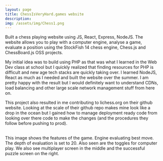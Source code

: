 ```yaml
---
layout: page
title: ChessIsVeryHard.games website
description:
img: /assets/img/Chess1.png
---
```

Built a chess playing website using JS, React, Express, NodeJS. The website allows you to play with a computer engine, analyse a game, evaluate a position using the StockFish 14 chess engine, Chess.js and ChessBoard.js OSS projects. 

My initial idea was to build using PHP as that was what I learned in the Web Dev class at school but I quickly realized that finding resources for PHP is difficult and new age tech stacks are quickly taking over. I learned NodeJS, React as much as I needed and built the website over the summer. I am pretty happy with the result but I would definitely want to understand CDNs, load balancing and other large scale network management stuff from here on. 

This project also resulted in me contributing to lichess.org on their github website. Looking at the scale of their github repo makes mine look like a drop in the ocean but I gained how to manage deployment ready code from looking over there code to make the changes (and the procedures they follow before pushing to prod).



<div class="img_row">
    <img class="col one left" src="{{ site.baseurl }}/assets/img/Chess1.png" alt="" title="example image"/>
    <img class="col one left" src="{{ site.baseurl }}/assets/img/Chess2.png" alt="" title="example image"/>
    <img class="col one left" src="{{ site.baseurl }}/assets/img/Chess3.png" alt="" title="example image"/>
</div>
<div class="col three caption">
    This image shows the features of the game. Engine evaluating best move. The depth of evaluation is set to 20. Also seen are the toggles for computer play. We also see multiplayer screen in the middle and the successful puzzle screen on the right. 
</div>

